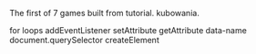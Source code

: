 The first of 7 games built from tutorial. kubowania.

for loops
addEventListener
setAttribute
getAttribute
data-name
document.querySelector
createElement
